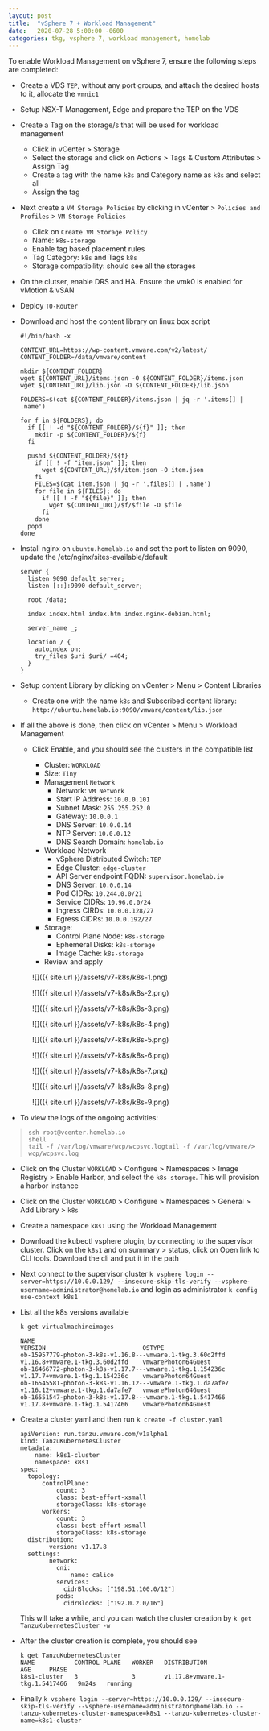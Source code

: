 ```yaml
---
layout: post
title:  "vSphere 7 + Workload Management"
date:   2020-07-28 5:00:00 -0600
categories: tkg, vsphere 7, workload management, homelab
---
```


To enable Workload Management on vSphere 7, ensure the following steps are completed:

* Create a VDS `TEP`, without any port groups, and attach the desired hosts to it, allocate the `vmnic1`
* Setup NSX-T Management, Edge and prepare the TEP on the VDS
* Create a Tag on the storage/s that will be used for workload management
  - Click in vCenter > Storage
  - Select the storage and click on Actions > Tags & Custom Attributes > Assign Tag
  - Create a tag with the name `k8s` and Category name as `k8s` and select all
  - Assign the tag
* Next create a `VM Storage Policies` by clicking in vCenter > `Policies and Profiles` > `VM Storage Policies`
  - Click on `Create VM Storage Policy`
  - Name: `k8s-storage`
  - Enable tag based placement rules
  - Tag Category: `k8s` and Tags `k8s`
  - Storage compatibility: should see all the storages
* On the clutser, enable DRS and HA. Ensure the vmk0 is enabled for vMotion & vSAN
* Deploy `T0-Router`

* Download and host the content library on linux box script
  ```
  #!/bin/bash -x

  CONTENT_URL=https://wp-content.vmware.com/v2/latest/
  CONTENT_FOLDER=/data/vmware/content

  mkdir ${CONTENT_FOLDER}
  wget ${CONTENT_URL}/items.json -O ${CONTENT_FOLDER}/items.json
  wget ${CONTENT_URL}/lib.json -O ${CONTENT_FOLDER}/lib.json

  FOLDERS=$(cat ${CONTENT_FOLDER}/items.json | jq -r '.items[] | .name')

  for f in ${FOLDERS}; do
    if [[ ! -d "${CONTENT_FOLDER}/${f}" ]]; then
      mkdir -p ${CONTENT_FOLDER}/${f}
    fi

    pushd ${CONTENT_FOLDER}/${f}
      if [[ ! -f "item.json" ]]; then
        wget ${CONTENT_URL}/$f/item.json -O item.json
      fi
      FILES=$(cat item.json | jq -r '.files[] | .name')
      for file in ${FILES}; do
        if [[ ! -f "${file}" ]]; then
          wget ${CONTENT_URL}/$f/$file -O $file
        fi
      done
    popd
  done
  ```
* Install nginx on `ubuntu.homelab.io` and set the port to listen on 9090, update the /etc/nginx/sites-available/default
  ```
  server {
    listen 9090 default_server;
    listen [::]:9090 default_server;

    root /data;

    index index.html index.htm index.nginx-debian.html;

    server_name _;

    location / {
      autoindex on;
      try_files $uri $uri/ =404;
    }
  }
  ```
* Setup content Library by clicking on vCenter > Menu > Content Libraries
  - Create one with the name `k8s` and  Subscribed content library: `http://ubuntu.homelab.io:9090/vmware/content/lib.json`

* If all the above is done, then click on vCenter > Menu > Workload Management
  - Click Enable, and you should see the clusters in the compatible list
    - Cluster: `WORKLOAD`
    - Size: `Tiny`
    - Management `Network`
      - Network: `VM Network`
      - Start IP Address: `10.0.0.101`
      - Subnet Mask: `255.255.252.0`
      - Gateway: `10.0.0.1`
      - DNS Server: `10.0.0.14`
      - NTP Server: `10.0.0.12`
      - DNS Search Domain: `homelab.io`
    - Workload Network
      - vSphere Distributed Switch: `TEP`
      - Edge Cluster: `edge-cluster`
      - API Server endpoint FQDN: `supervisor.homelab.io`
      - DNS Server: `10.0.0.14`
      - Pod CIDRs: `10.244.0.0/21`
      - Service CIDRs: `10.96.0.0/24`
      - Ingress CIRDs: `10.0.0.128/27`
      - Egress CIDRs: `10.0.0.192/27`
    - Storage:
      - Control Plane Node: `k8s-storage`
      - Ephemeral Disks: `k8s-storage`
      - Image Cache: `k8s-storage`
    - Review and apply

    ![]({{ site.url }}/assets/v7-k8s/k8s-1.png)
    
    ![]({{ site.url }}/assets/v7-k8s/k8s-2.png)

    ![]({{ site.url }}/assets/v7-k8s/k8s-3.png)

    ![]({{ site.url }}/assets/v7-k8s/k8s-4.png)

    ![]({{ site.url }}/assets/v7-k8s/k8s-5.png)

    ![]({{ site.url }}/assets/v7-k8s/k8s-6.png)

    ![]({{ site.url }}/assets/v7-k8s/k8s-7.png)

    ![]({{ site.url }}/assets/v7-k8s/k8s-8.png)

    ![]({{ site.url }}/assets/v7-k8s/k8s-9.png)

* To view the logs of the ongoing activities:

> ``` 
> ssh root@vcenter.homelab.io
> shell
> tail -f /var/log/vmware/wcp/wcpsvc.logtail -f /var/log/vmware/> wcp/wcpsvc.log
> ```

* Click on the Cluster `WORKLOAD` > Configure > Namespaces > Image Registry > Enable Harbor, and select the `k8s-storage`. This will provision a harbor instance

* Click on the Cluster `WORKLOAD` > Configure > Namespaces > General > Add Library > `k8s`

* Create a namespace `k8s1` using the Workload Management

* Download the kubectl vsphere plugin, by connecting to the supervisor cluster. Click on the `k8s1` and on summary > status, click on Open link to CLI tools. Download the cli and put it in the path

* Next connect to the supervisor cluster `k vsphere login --server=https://10.0.0.129/ --insecure-skip-tls-verify --vsphere-username=administrator@homelab.io` and login as administrator
`k config use-context k8s1`

* List all the k8s versions available
  ```
  k get virtualmachineimages

  NAME                                                         VERSION                           OSTYPE
  ob-15957779-photon-3-k8s-v1.16.8---vmware.1-tkg.3.60d2ffd    v1.16.8+vmware.1-tkg.3.60d2ffd    vmwarePhoton64Guest
  ob-16466772-photon-3-k8s-v1.17.7---vmware.1-tkg.1.154236c    v1.17.7+vmware.1-tkg.1.154236c    vmwarePhoton64Guest
  ob-16545581-photon-3-k8s-v1.16.12---vmware.1-tkg.1.da7afe7   v1.16.12+vmware.1-tkg.1.da7afe7   vmwarePhoton64Guest
  ob-16551547-photon-3-k8s-v1.17.8---vmware.1-tkg.1.5417466    v1.17.8+vmware.1-tkg.1.5417466    vmwarePhoton64Guest
  ```

* Create a cluster yaml and then run `k create -f cluster.yaml`
  ```
  apiVersion: run.tanzu.vmware.com/v1alpha1
  kind: TanzuKubernetesCluster
  metadata:
      name: k8s1-cluster
      namespace: k8s1
  spec:
    topology:
        controlPlane:
            count: 3
            class: best-effort-xsmall
            storageClass: k8s-storage
        workers:
            count: 3
            class: best-effort-xsmall
            storageClass: k8s-storage
    distribution:
          version: v1.17.8         
    settings:
          network:
            cni:
                name: calico
            services:
              cidrBlocks: ["198.51.100.0/12"]
            pods:
              cidrBlocks: ["192.0.2.0/16"]
  ```
  This will take a while, and you can watch the cluster creation by `k get TanzuKubernetesCluster -w`

* After the cluster creation is complete, you should see
  ```
  k get TanzuKubernetesCluster 
  NAME           CONTROL PLANE   WORKER   DISTRIBUTION                     AGE     PHASE
  k8s1-cluster   3               3        v1.17.8+vmware.1-tkg.1.5417466   9m24s   running
  ```
* Finally `k vsphere login --server=https://10.0.0.129/ --insecure-skip-tls-verify --vsphere-username=administrator@homelab.io --tanzu-kubernetes-cluster-namespace=k8s1 --tanzu-kubernetes-cluster-name=k8s1-cluster`